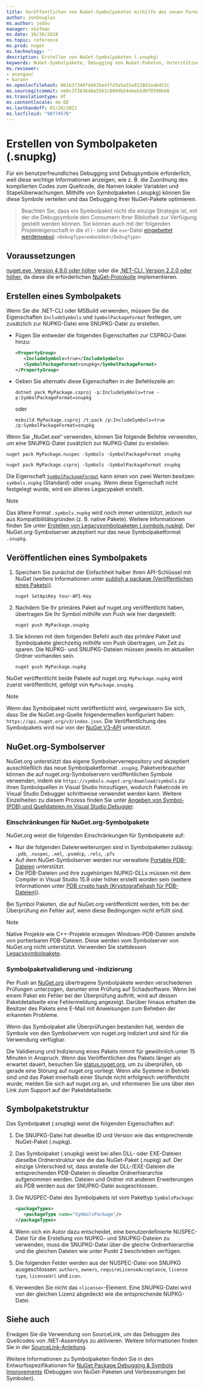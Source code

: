 ```yaml
---
title: Veröffentlichen von NuGet-Symbolpaketen mithilfe des neuen Formats für Symbolpakete „.snupkg“ | Microsoft-Dokumentation
author: JonDouglas
ms.author: jodou
manager: skofman
ms.date: 10/30/2018
ms.topic: reference
ms.prod: nuget
ms.technology: ''
description: Erstellen von NuGet-Symbolpaketen (.snupkg)
keywords: NuGet-Symbolpakete, Debugging von NuGet-Paketen, Unterstützung von NuGet-Debugging, Paketsymbole, Symbolpaketkonventionen
ms.reviewer:
- anangaur
- karann
ms.openlocfilehash: 001637348fdd435e4ffd3a5a55e8128d1eab453c
ms.sourcegitcommit: ee6c3f203648a5561c809db54ebeb1d0f0598b68
ms.translationtype: HT
ms.contentlocale: de-DE
ms.lasthandoff: 01/26/2021
ms.locfileid: "98774576"
---
```

# <a name="creating-symbol-packages-snupkg"></a>Erstellen von Symbolpaketen (.snupkg)

Für ein benutzerfreundliches Debugging sind Debugsymbole erforderlich, weil diese wichtige Informationen anzeigen, wie z. B. die Zuordnung des kompilierten Codes zum Quellcode, die Namen lokaler Variablen und Stapelüberwachungen. Mithilfe von Symbolpaketen (.snupkg) können Sie diese Symbole verteilen und das Debugging Ihrer NuGet-Pakete optimieren.

> Beachten Sie, dass ein Symbolpaket nicht die einzige Strategie ist, mit der die Debugsymbole den Consumern Ihrer Bibliothek zur Verfügung gestellt werden können. Sie können auch mit der folgenden Projekteigenschaft in die `dll`- oder die `exe`-Datei [eingebettet werden`embed`](https://docs.microsoft.com/dotnet/core/deploying/single-file#include-pdb-files-inside-the-bundle): `<DebugType>embedded</DebugType>`

## <a name="prerequisites"></a>Voraussetzungen

[nuget.exe, Version 4.9.0 oder höher](https://www.nuget.org/downloads) oder die [.NET-CLI, Version 2.2.0 oder höher](https://www.microsoft.com/net/download/dotnet-core/2.2), da diese die erforderlichen [NuGet-Protokolle](../api/nuget-protocols.md) implementieren.

## <a name="creating-a-symbol-package"></a>Erstellen eines Symbolpakets

Wenn Sie die .NET-CLI oder MSBuild verwenden, müssen Sie die Eigenschaften `IncludeSymbols` und `SymbolPackageFormat` festlegen, um zusätzlich zur NUPKG-Datei eine SNUPKG-Datei zu erstellen.

* Fügen Sie entweder die folgenden Eigenschaften zur CSPROJ-Datei hinzu:

   ```xml
   <PropertyGroup>
      <IncludeSymbols>true</IncludeSymbols>
      <SymbolPackageFormat>snupkg</SymbolPackageFormat>
   </PropertyGroup>
   ```

* Geben Sie alternativ diese Eigenschaften in der Befehlszeile an:

     ```dotnetcli
     dotnet pack MyPackage.csproj -p:IncludeSymbols=true -p:SymbolPackageFormat=snupkg
     ```

  oder

  ```cli
  msbuild MyPackage.csproj /t:pack /p:IncludeSymbols=true /p:SymbolPackageFormat=snupkg
  ```

Wenn Sie „NuGet.exe“ verwenden, können Sie folgende Befehle verwenden, um eine SNUPKG-Datei zusätzlich zur NUPKG-Datei zu erstellen:

```cli
nuget pack MyPackage.nuspec -Symbols -SymbolPackageFormat snupkg

nuget pack MyPackage.csproj -Symbols -SymbolPackageFormat snupkg
```

Die Eigenschaft [`SymbolPackageFormat`](/dotnet/core/tools/csproj#symbolpackageformat) kann einen von zwei Werten besitzen: `symbols.nupkg` (Standard) oder `snupkg`. Wenn diese Eigenschaft nicht festgelegt wurde, wird ein älteres Legacypaket erstellt.

> [!Note]
> Das ältere Format `.symbols.nupkg` wird noch immer unterstützt, jedoch nur aus Kompatibilitätsgründen (z. B. native Pakete). Weitere Informationen finden Sie unter [Erstellen von Legacysymbolpaketen (.symbols.nupkg)](Symbol-Packages.md). Der NuGet.org-Symbolserver akzeptiert nur das neue Symbolpaketformat `.snupkg`.

## <a name="publishing-a-symbol-package"></a>Veröffentlichen eines Symbolpakets

1. Speichern Sie zunächst der Einfachheit halber Ihren API-Schlüssel mit NuGet (weitere Informationen unter [publish a package (Veröffentlichen eines Pakets)](../nuget-org/publish-a-package.md)).

    ```cli
    nuget SetApiKey Your-API-Key
    ```

1. Nachdem Sie Ihr primäres Paket auf nuget.org veröffentlicht haben, übertragen Sie Ihr Symbol mithilfe von Push wie hier dargestellt:

    ```cli
    nuget push MyPackage.snupkg
    ```

1. Sie können mit dem folgenden Befehl auch das primäre Paket und Symbolpakete gleichzeitig mithilfe von Push übertragen, um Zeit zu sparen. Die NUPKG- und SNUPKG-Dateien müssen jeweils im aktuellen Ordner vorhanden sein.

    ```cli
    nuget push MyPackage.nupkg
    ```

NuGet veröffentlicht beide Pakete auf nuget.org. `MyPackage.nupkg` wird zuerst veröffentlicht, gefolgt von `MyPackage.snupkg`.

> [!Note]
> Wenn das Symbolpaket nicht veröffentlicht wird, vergewissern Sie sich, dass Sie die NuGet.org-Quelle folgendermaßen konfiguriert haben: `https://api.nuget.org/v3/index.json`. Die Veröffentlichung des Symbolpakets wird nur von der [NuGet V3-API](../api/overview.md#versioning) unterstützt.

## <a name="nugetorg-symbol-server"></a>NuGet.org-Symbolserver

NuGet.org unterstützt das eigene Symbolserverrepository und akzeptiert ausschließlich das neue Symbolpaketformat `.snupkg`. Paketverbraucher können die auf nuget.org-Symbolservern veröffentlichen Symbole verwenden, indem sie `https://symbols.nuget.org/download/symbols` zu ihren Symbolquellen in Visual Studio hinzufügen, wodurch Paketcode im Visual Studio Debugger schrittweise verwendet werden kann. Weitere Einzelheiten zu diesem Prozess finden Sie unter [Angeben von Symbol- (PDB) und Quelldateien im Visual Studio Debugger](/visualstudio/debugger/specify-symbol-dot-pdb-and-source-files-in-the-visual-studio-debugger).

### <a name="nugetorg-symbol-package-constraints"></a>Einschränkungen für NuGet.org-Symbolpakete

NuGet.org weist die folgenden Einschränkungen für Symbolpakete auf:

- Nur die folgenden Dateierweiterungen sind in Symbolpaketen zulässig: `.pdb`, `.nuspec`, `.xml`, `.psmdcp`, `.rels`, `.p7s`
- Auf dem NuGet-Symbolserver werden nur verwaltete [Portable PDB-Dateien](https://github.com/dotnet/runtime/blob/87572a799bfd37779c079faf28544e3f9a16be58/src/libraries/System.Reflection.Metadata/specs/PortablePdb-Metadata.md) unterstützt.
- Die PDB-Dateien und ihre zugehörigen NUPKG-DLLs müssen mit dem Compiler in Visual Studio 15.9 oder höher erstellt worden sein (weitere Informationen unter [PDB crypto hash (Kryptografiehash für PDB-Dateien)](https://github.com/dotnet/roslyn/issues/24429)).

Bei Symbol Paketen, die auf NuGet.org veröffentlicht werden, tritt bei der Überprüfung ein Fehler auf, wenn diese Bedingungen nicht erfüllt sind. 

> [!NOTE]
> Native Projekte wie C++-Projekte erzeugen Windows-PDB-Dateien anstelle von portierbaren PDB-Dateien. Diese werden vom Symbolserver von NuGet.org nicht unterstützt. Verwenden Sie stattdessen [Legacysymbolpakete](Symbol-Packages.md).

### <a name="symbol-package-validation-and-indexing"></a>Symbolpaketvalidierung und -indizierung

Per Push an [NuGet.org](https://www.nuget.org/) übertragene Symbolpakete werden verschiedenen Prüfungen unterzogen, darunter eine Prüfung auf Schadsoftware. Wenn bei einem Paket ein Fehler bei der Überprüfung auftritt, wird auf dessen Paketdetailseite eine Fehlermeldung angezeigt. Darüber hinaus erhalten die Besitzer des Pakets eine E-Mail mit Anweisungen zum Beheben der erkannten Probleme.

Wenn das Symbolpaket alle Überprüfungen bestanden hat, werden die Symbole von den Symbolservern von nuget.org indiziert und sind für die Verwendung verfügbar.

Die Validierung und Indizierung eines Pakets nimmt für gewöhnlich unter 15 Minuten in Anspruch. Wenn das Veröffentlichen des Pakets länger als erwartet dauert, besuchen Sie [status.nuget.org](https://status.nuget.org/), um zu überprüfen, ob gerade eine Störung auf nuget.org vorliegt. Wenn alle Systeme in Betrieb sind und das Paket innerhalb einer Stunde nicht erfolgreich veröffentlicht wurde, melden Sie sich auf nuget.org an, und informieren Sie uns über den Link zum Support auf der Paketdetailseite.

## <a name="symbol-package-structure"></a>Symbolpaketstruktur

Das Symbolpaket (.snupkg) weist die folgenden Eigenschaften auf:

1) Die SNUPKG-Datei hat dieselbe ID und Version wie das entsprechende NuGet-Paket (.nupkg).
2) Das Symbolpaket (.snupkg) weist bei allen DLL- oder EXE-Dateien dieselbe Ordnerstruktur wie die das NuGet-Paket (.nupkg) auf. Der einzige Unterschied ist, dass anstelle der DLL-/EXE-Dateien die entsprechenden PDB-Dateien in dieselbe Ordnerhierarchie aufgenommen werden. Dateien und Ordner mit anderen Erweiterungen als PDB werden aus der SNUPKG-Datei ausgeschlossen.
3) Die NUSPEC-Datei des Symbolpakets ist vom Pakettyp `SymbolsPackage`:

   ```xml
   <packageTypes>
      <packageType name="SymbolsPackage"/>
   </packageTypes>
   ```

4) Wenn sich ein Autor dazu entscheidet, eine benutzerdefinierte NUSPEC-Datei für die Erstellung von NUPKG- und SNUPKG-Dateien zu verwenden, muss die SNUPKG-Datei über die gleiche Ordnerhierarchie und die gleichen Dateien wie unter Punkt 2 beschrieben verfügen.
5) Die folgenden Felder werden aus der NUSPEC-Datei von SNUPKG ausgeschlossen: ```authors```, ```owners```, ```requireLicenseAcceptance```, ```license type```, ```licenseUrl``` und ```icon```.
6) Verwenden Sie nicht das ```<license>```-Element. Eine SNUPKG-Datei wird von der gleichen Lizenz abgedeckt wie die entsprechende NUPKG-Datei.

## <a name="see-also"></a>Siehe auch

Erwägen Sie die Verwendung von SourceLink, um das Debuggen des Quellcodes von .NET-Assemblys zu aktivieren. Weitere Informationen finden Sie in der [SourceLink-Anleitung](/dotnet/standard/library-guidance/sourcelink).

Weitere Informationen zu Symbolpaketen finden Sie in den Entwurfsspezifikationen für [NuGet Package Debugging & Symbols Improvements](https://github.com/NuGet/Home/wiki/NuGet-Package-Debugging-&-Symbols-Improvements) (Debuggen von NuGet-Paketen und Verbesserungen bei Symbolen).

